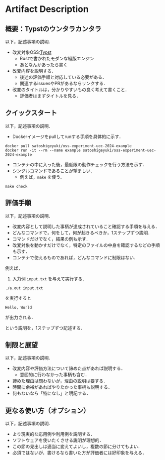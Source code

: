 # Artifact Description

## 概要：Typstのウンタラカンタラ

以下，記述事項の説明．

* 改変対象OSS:[Typst](https://github.com/typst/typst)
  + Rustで書かれたモダンな組版エンジン
  + あとなんかあったら書く
* 改変内容を説明する．
  + 後述の評価手順と対応している必要がある．
  + 関連するissuesやPRがあるならリンクする．
* 改変のタイトルは，分かりやすいもの良く考えて書くこと．
  + 評価者はまずタイトルを見る．

## クイックスタート

以下，記述事項の説明．

* Dockerイメージをpullしてrunする手順を具体的に示す．

```
docker pull satoshigeyuki/oss-experiment-uec-2024-example
docker run -it --rm --name example satoshigeyuki/oss-experiment-uec-2024-example
```

* コンテナの中に入った後，最低限の動作チェックを行う方法を示す．
* シングルコマンドであることが望ましい．
  + 例えば，`make` を使う．

```
make check
```

## 評価手順

以下，記述事項の説明．

* 改変内容として説明した事柄が達成されていること確認する手順を与える．
* どんなコマンドで，何をして，何が起きるべきか，1ステップずつ説明．
* コマンドだけでなく，結果の例も示す．
* 改変対象を動かすだけでなく，特定のファイルの中身を確認するなどの手順も示す．
* コンテナで使えるものであれば，どんなコマンドに制限はない．

例えば，

1. 入力例 `input.txt` を与えて実行する．

```
./a.out input.txt
```

を実行すると

```
Hello, World
```

が出力される．

という説明を，1ステップずつ記述する．

## 制限と展望

以下，記述事項の説明．

* 改変内容や評価方法について諦めた点があれば説明する．
  + 意図的に行わなかった事柄も含む．
* 諦めた理由は問わないが，理由の説明は要する．
* 時間に余裕があればやりたかった事柄も説明する．
* 何もないなら「特になし」と明記する．

## 更なる使い方（オプション）

以下，記述事項の説明．

* より現実的な応用例や利用例を説明する．
* ソフトウェアを使いたくさせる説明が理想的．
* この節の見出しは適当に変えてよいし，複数の節に分けてもよい．
* 必須ではないが，書けるなら書いた方が評価者には好印象を与える．
